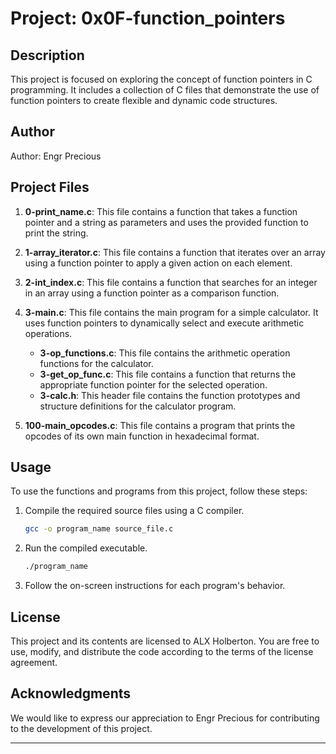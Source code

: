 # Project: 0x0F-function_pointers

## Description
This project is focused on exploring the concept of function pointers in C programming. It includes a collection of C files that demonstrate the use of function pointers to create flexible and dynamic code structures.

## Author
Author: Engr Precious

## Project Files

1. **0-print_name.c**: This file contains a function that takes a function pointer and a string as parameters and uses the provided function to print the string.

2. **1-array_iterator.c**: This file contains a function that iterates over an array using a function pointer to apply a given action on each element.

3. **2-int_index.c**: This file contains a function that searches for an integer in an array using a function pointer as a comparison function.

4. **3-main.c**: This file contains the main program for a simple calculator. It uses function pointers to dynamically select and execute arithmetic operations.
   - **3-op_functions.c**: This file contains the arithmetic operation functions for the calculator.
   - **3-get_op_func.c**: This file contains a function that returns the appropriate function pointer for the selected operation.
   - **3-calc.h**: This header file contains the function prototypes and structure definitions for the calculator program.

5. **100-main_opcodes.c**: This file contains a program that prints the opcodes of its own main function in hexadecimal format.

## Usage
To use the functions and programs from this project, follow these steps:

1. Compile the required source files using a C compiler.
   ```sh
   gcc -o program_name source_file.c
   ```

2. Run the compiled executable.
   ```sh
   ./program_name
   ```

3. Follow the on-screen instructions for each program's behavior.

## License
This project and its contents are licensed to ALX Holberton. You are free to use, modify, and distribute the code according to the terms of the license agreement.

## Acknowledgments
We would like to express our appreciation to Engr Precious for contributing to the development of this project.

---
